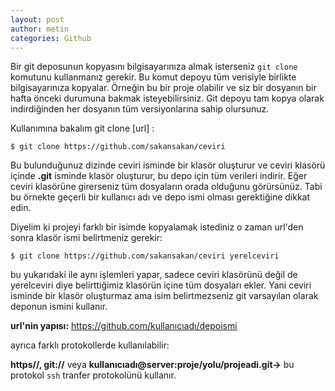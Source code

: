 ```yaml
---
layout: post
author: metin
categories: Github
---
```


Bir git deposunun kopyasını bilgisayarınıza almak isterseniz `git clone` komutunu kullanmanız gerekir. Bu komut depoyu tüm verisiyle birlikte bilgisayarınıza kopyalar. Örneğin bu bir proje olabilir ve siz bir dosyanın bir hafta önceki durumuna bakmak isteyebilirsiniz. Git depoyu tam kopya olarak indirdiğinden her dosyanın tüm versiyonlarına sahip olursunuz.

Kullanımına bakalım git clone [url] :

	$ git clone https://github.com/sakansakan/ceviri

Bu bulunduğunuz dizinde ceviri isminde bir klasör oluşturur ve ceviri klasörü içinde __.git__ isminde klasör oluşturur, bu depo için tüm verileri indirir. Eğer ceviri klasörüne girerseniz tüm dosyaların orada olduğunu görürsünüz. Tabi bu örnekte geçerli bir kullanıcı adı ve depo ismi olması gerektiğine dikkat edin. 

Diyelim ki projeyi farklı bir isimde kopyalamak istediniz o zaman url'den sonra klasör ismi belirtmeniz gerekir:

	$ git clone https://github.com/sakansakan/ceviri yerelceviri

bu yukarıdaki ile aynı işlemleri yapar, sadece ceviri klasörünü değil de yerelceviri diye belirttiğimiz klasörün içine tüm dosyaları ekler. Yani ceviri isminde bir klasör oluşturmaz ama isim belirtmezseniz git varsayılan olarak deponun ismini kullanır.

**url'nin yapısı:** https://github.com/kullanıcıadı/depoismi

ayrıca farklı protokollerde kullanılabilir:

**https//, git://** veya **kullanıcıadı@server:proje/yolu/projeadi.git->** bu protokol `ssh` tranfer protokolünü kullanır.